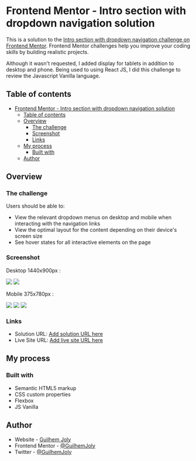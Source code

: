 # Frontend Mentor - Intro section with dropdown navigation solution

This is a solution to the [Intro section with dropdown navigation challenge on Frontend Mentor](https://www.frontendmentor.io/challenges/intro-section-with-dropdown-navigation-ryaPetHE5). Frontend Mentor challenges help you improve your coding skills by building realistic projects.

Although it wasn't requested, I added display for tablets in addition to desktop and phone.
Being used to using React JS, I did this challenge to review the Javascript Vanilla language.

## Table of contents

- [Frontend Mentor - Intro section with dropdown navigation solution](#frontend-mentor---intro-section-with-dropdown-navigation-solution)
  - [Table of contents](#table-of-contents)
  - [Overview](#overview)
    - [The challenge](#the-challenge)
    - [Screenshot](#screenshot)
    - [Links](#links)
  - [My process](#my-process)
    - [Built with](#built-with)
  - [Author](#author)

## Overview

### The challenge

Users should be able to:

- View the relevant dropdown menus on desktop and mobile when interacting with the navigation links
- View the optimal layout for the content depending on their device's screen size
- See hover states for all interactive elements on the page

### Screenshot

Desktop 1440x900px : 

![](design/finished-design/MacBook%20Pro-1729161137717.jpeg)
![](design/finished-design/MacBook%20Pro-1729161214068.jpeg)

Mobile 375x780px :

![](design/finished-design/mobile-378x780.png)
![](design/finished-design/mobile-378x780-nav_open.png)
![](design/finished-design/mobile-378x780-nav_open-features_and_company_open.png)

### Links

- Solution URL: [Add solution URL here](https://github.com/GuilhemJoly/intro-section-with-dropdown-navigation-main)
- Live Site URL: [Add live site URL here](https://intro-section-with-dropdown-navigation-main-eta-lovat.vercel.app/)

## My process

### Built with

- Semantic HTML5 markup
- CSS custom properties
- Flexbox
- JS Vanilla

## Author

- Website - [Guilhem Joly](https://guilhemjoly.vercel.app/)
- Frontend Mentor - [@GuilhemJoly](https://www.frontendmentor.io/profile/GuilhemJoly)
- Twitter - [@GuilhemJoly](https://x.com/GuilhemJoly)
